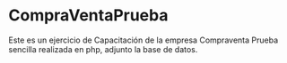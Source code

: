 # CompraVentaPrueba
Este es un ejercicio de Capacitación de la empresa Compraventa
 Prueba sencilla realizada en php, adjunto la base de datos.

